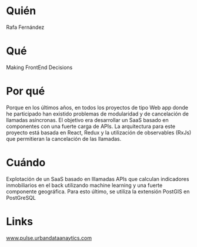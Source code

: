 # Quién
Rafa Fernández

# Qué
Making FrontEnd Decisions

# Por qué
Porque en los últimos años, en todos los proyectos de tipo Web app donde he participado han existido problemas de modularidad y de cancelación de llamadas asíncronas. El objetivo era desarrollar un SaaS basado en componentes con una fuerte carga de APIs.
La arquitectura para este proyecto está basada en React, Redux y la utilización de observables (RxJs) que permitieran la cancelación de las llamadas.

# Cuándo
Explotación de un SaaS basado en lllamadas APIs que calculan indicadores inmobiliarios en el back utilizando machine learning y una fuerte componente geográfica. Para esto último, se utiliza la extensión PostGIS en PostGreSQL

# Links
www.pulse.urbandataanaytics.com
